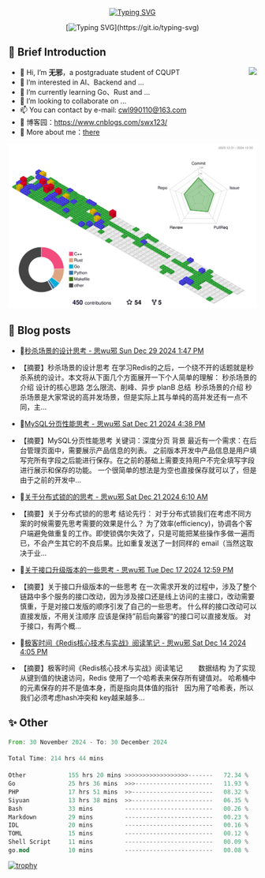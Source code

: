 <div align="center">
    
[![Typing SVG](https://readme-typing-svg.herokuapp.com?font=Fira+Code&pause=10000&color=2977F7&center=true&vCenter=true&random=false&width=435&height=80&lines=%E6%80%9D+%E6%97%A0+%E9%82%AA)](https://git.io/typing-svg)

</div>

<div align="center">
    
[![Typing SVG](https://readme-typing-svg.herokuapp.com?font=Fira+Code&pause=1000&color=2977F7&center=true&vCenter=true&random=false&width=600&height=40&lines=keep+learing+%2C+keep+trying+%2C+keep+doing.)](https://git.io/typing-svg)

</div>


## 🤡 Brief Introduction

<p><img src="https://count.getloli.com/get/@:578223592" align="right" /></p>



- 👋 Hi, I’m **无邪**，a postgraduate student of CQUPT
- 👀 I’m interested in AI、Backend and ...
- 🌱 I’m currently learning Go、Rust and ...
- 💞️ I’m looking to collaborate on ...
- 📫 You can contact by e-mail: cwl990110@163.com
- 🎈 博客园：https://www.cnblogs.com/swx123/
- 💽 More about me：[there](https://578223592.github.io/)

![](profile-3d-contrib/profile-gitblock.svg)

## 🎈 Blog posts
<!-- BLOG-POST-LIST:START -->
 - 💫[秒杀场景的设计思考 - 思wu邪 Sun Dec 29 2024 1:47 PM](https://www.cnblogs.com/swx123/p/18639622/design-thinking-of-spike-scene-gabti) 
 - 【摘要】秒杀场景的设计思考 在学习Redis的之后，一个绕不开的话题就是秒杀系统的设计。本文将从下面几个方面展开一下个人简单的理解： 秒杀场景的介绍 设计的核心思路 怎么限流、削峰、异步 planB 总结 ‍ 秒杀场景的介绍 秒杀场景是大家常说的高并发场景，但是实际上其与单纯的高并发还有一点不同，主... 

 - 🦧[MySQL分页性能思考 - 思wu邪 Sat Dec 21 2024 4:38 PM](https://www.cnblogs.com/swx123/p/18621593/mysql-paging-performance-thinking-z2bstp1) 
 - 【摘要】MySQL分页性能思考 关键词：深度分页 背景 最近有一个需求：在后台管理页面中，需要展示产品信息的列表。 之前版本开发中产品信息是用户填写完所有字段之后能进行保存。在之前的基础上需要支持用户不完全填写字段进行展示和保存的功能。 一个很简单的想法是为空也直接保存就可以了，但是由于之前的开发中... 

 - 💫[关于分布式锁的的思考 - 思wu邪 Sat Dec 21 2024 6:10 AM](https://www.cnblogs.com/swx123/p/18620719/thinking-about-distributed-locks-zrkqat) 
 - 【摘要】关于分布式锁的的思考 结论先行： 对于分布式锁我们在考虑不同方案的时候需要先思考需要的效果是什么？ 为了效率&lpar;efficiency&rpar;，协调各个客户端避免做重复的工作。即使锁偶尔失效了，只是可能把某些操作多做一遍而已，不会产生其它的不良后果。比如重复发送了一封同样的 email（当然这取决于业... 

 - 💫[关于接口升级版本的一些思考 - 思wu邪 Tue Dec 17 2024 12:59 PM](https://www.cnblogs.com/swx123/p/18613408/some-thinking-about-the-upgraded-version-of-the-interface-z1mx8g8) 
 - 【摘要】关于接口升级版本的一些思考 在一次需求开发的过程中，涉及了整个链路中多个服务的接口改动，因为涉及接口还是线上访问的主接口，改动需要慎重，于是对接口发版的顺序引发了自己的一些思考。 ‍ 什么样的接口改动可以直接发版，不用关注顺序 应该是保持”前后向兼容“的接口可以直接发版。 对于接口，有两个概... 

 - 💯[极客时间《Redis核心技术与实战》阅读笔记 - 思wu邪 Sat Dec 14 2024 4:05 PM](https://www.cnblogs.com/swx123/p/18607444/reading-notes-redis-core-technology-and-actual-combat-reading-notes-2x4uwp) 
 - 【摘要】极客时间《Redis核心技术与实战》阅读笔记 ‍ ​​ ‍ ‍ ‍ ​​ ‍ 数据结构 为了实现从键到值的快速访问，Redis 使用了一个哈希表来保存所有键值对。 哈希桶中的元素保存的并不是值本身，而是指向具体值的指针 ​​ ‍ 因为用了哈希表，所以我们必须考虑hash冲突和 key越来越多... 
<!-- BLOG-POST-LIST:END -->


## ✨ Other
<!--START_SECTION:waka-->

```rust
From: 30 November 2024 - To: 30 December 2024

Total Time: 214 hrs 44 mins

Other            155 hrs 20 mins >>>>>>>>>>>>>>>>>>-------   72.34 %
Go               25 hrs 36 mins  >>>----------------------   11.93 %
PHP              17 hrs 51 mins  >>-----------------------   08.32 %
Siyuan           13 hrs 38 mins  >>-----------------------   06.35 %
Bash             33 mins         -------------------------   00.26 %
Markdown         29 mins         -------------------------   00.23 %
IDL              20 mins         -------------------------   00.16 %
TOML             15 mins         -------------------------   00.12 %
Shell Script     11 mins         -------------------------   00.09 %
go.mod           10 mins         -------------------------   00.08 %
```

<!--END_SECTION:waka-->


[![trophy](https://github-profile-trophy.vercel.app/?username=578223592)](https://github.com/ryo-ma/github-profile-trophy)

[^_^]:
    commentted-out contents
    should be shift to right by four spaces (`>>`).


    ![:name](https://count.getloli.com/get/@:578223592#pic_right)

    <img align="right" alt="GIF" src="src/code.gif" width="343" height="220" title="Do what you like, and do it best!"> &nbsp;&nbsp;&nbsp;&nbsp;

    <!---
    [https://github.com/anuraghazra/github-readme-stats/blob/master/docs/readme_cn.md](https://www.yuque.com/achuan-2/blog/dq718n)
    --->
    <div align="center">
    <span>  </span>
    <img height="170px" src="https://github-readme-stats.vercel.app/api?username=578223592&theme=solarized-light" /><span>  </span><img height="170px" src="https://github-readme-stats.vercel.app/api/top-langs/?username=578223592&layout=compact&langs_count=8&theme=solarized-light" />
    <span>  </span>
    </div>
    
    <div align="center">
    <!--     [![Ashutosh's github activity graph](https://github-readme-activity-graph.vercel.app/graph?username=Ashutosh00710)](https://github.com/ashutosh00710/github-readme-activity-graph) -->
        <img src="https://github-readme-activity-graph.vercel.app/graph?username=578223592&theme=lucent" />
    <!--     <img src="https://activity-graph.herokuapp.com/graph?username=578223592&theme=minimal" /> -->
    </div>
    
    
    <picture>
      <source media="(prefers-color-scheme: dark)" srcset="https://raw.githubusercontent.com/578223592/578223592/output/github-contribution-grid-snake-dark.svg">
      <source media="(prefers-color-scheme: light)" srcset="https://raw.githubusercontent.com/578223592/578223592/output/github-contribution-grid-snake.svg">
      <img alt="github contribution grid snake animation" src="https://raw.githubusercontent.com/578223592/578223592/output/github-contribution-grid-snake.svg">
    </picture>
